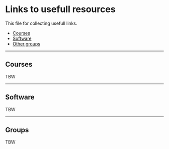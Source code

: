 # Links to usefull resources

This file for collecting usefull links.

- [Courses](#courses)
- [Software](#software)
- [Other groups](#groups)


---

## Courses
TBW

---

## Software
TBW

---

## Groups
TBW
